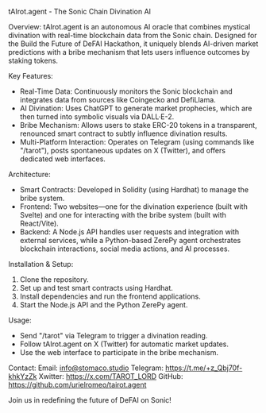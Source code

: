 tAIrot.agent - The Sonic Chain Divination AI

Overview:
tAIrot.agent is an autonomous AI oracle that combines mystical divination with real-time blockchain data from the Sonic chain. Designed for the Build the Future of DeFAI Hackathon, it uniquely blends AI-driven market predictions with a bribe mechanism that lets users influence outcomes by staking tokens.

Key Features:
- Real-Time Data: Continuously monitors the Sonic blockchain and integrates data from sources like Coingecko and DefiLlama.
- AI Divination: Uses ChatGPT to generate market prophecies, which are then turned into symbolic visuals via DALL·E-2.
- Bribe Mechanism: Allows users to stake ERC-20 tokens in a transparent, renounced smart contract to subtly influence divination results.
- Multi-Platform Interaction: Operates on Telegram (using commands like "/tarot"), posts spontaneous updates on X (Twitter), and offers dedicated web interfaces.

Architecture:
- Smart Contracts: Developed in Solidity (using Hardhat) to manage the bribe system.
- Frontend: Two websites—one for the divination experience (built with Svelte) and one for interacting with the bribe system (built with React/Vite).
- Backend: A Node.js API handles user requests and integration with external services, while a Python-based ZerePy agent orchestrates blockchain interactions, social media actions, and AI processes.

Installation & Setup:
1. Clone the repository.
2. Set up and test smart contracts using Hardhat.
3. Install dependencies and run the frontend applications.
4. Start the Node.js API and the Python ZerePy agent.

Usage:
- Send "/tarot" via Telegram to trigger a divination reading.
- Follow tAIrot.agent on X (Twitter) for automatic market updates.
- Use the web interface to participate in the bribe mechanism.

Contact:
Email: info@stomaco.studio
Telegram: https://t.me/+z_Qbj70f-khkYzZk
Xwitter: https://x.com/TAROT_LORD
GitHub: https://github.com/urielromeo/tairot.agent

Join us in redefining the future of DeFAI on Sonic!
